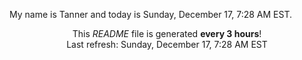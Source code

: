 My name is Tanner and today is Sunday, December 17, 7:28 AM EST.

<p align="center">This <i>README</i> file is generated <b>every 3 hours</b>!</br>Last refresh: Sunday, December 17, 7:28 AM EST<br /></p>
